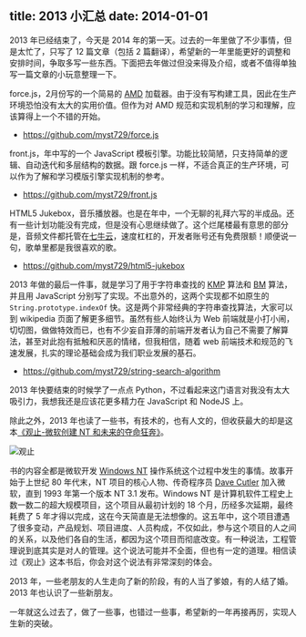 title: 2013 小汇总
date: 2014-01-01
---
2013 年已经结束了，今天是 2014 年的第一天。过去的一年里做了不少事情，但是太忙了，只写了 12 篇文章（包括 2 篇翻译），希望新的一年里能更好的调整和安排时间，争取多写一些东西。下面把去年做过但没来得及介绍，或者不值得单独写一篇文章的小玩意整理一下。

force.js，2月份写的一个简易的 [AMD](http://en.wikipedia.org/wiki/Asynchronous_module_definition) 加载器。由于没有写构建工具，因此在生产环境恐怕没有太大的实用价值。但作为对 AMD 规范和实现机制的学习和理解，应该算得上一个不错的开始。

+ https://github.com/myst729/force.js

front.js，年中写的一个 JavaScript 模板引擎。功能比较简陋，只支持简单的逻辑、自动迭代和多层结构的数据。跟 force.js 一样，不适合真正的生产环境，可以作为了解和学习模版引擎实现机制的参考。<!-- more -->

+ https://github.com/myst729/front.js

HTML5 Jukebox，音乐播放器。也是在年中，一个无聊的礼拜六写的半成品。还有一些计划功能没有完成，但是没有心思继续做了。这个烂尾楼最有意思的部分是，音频文件都托管在[七牛云](https://portal.qiniu.com/)，速度杠杠的，开发者账号还有免费限额！顺便说一句，歌单里都是我很喜欢的歌。

+ https://github.com/myst729/html5-jukebox

2013 年做的最后一件事，就是学习了用于字符串查找的 [KMP](http://en.wikipedia.org/wiki/Knuth%E2%80%93Morris%E2%80%93Pratt_algorithm) 算法和 [BM](http://en.wikipedia.org/wiki/Boyer%E2%80%93Moore_string_search_algorithm) 算法，并且用 JavaScript 分别写了实现。不出意外的，这两个实现都不如原生的 `String.prototype.indexOf` 快。这是两个非常经典的字符串查找算法，大家可以到 wikipedia 页面了解更多细节。虽然有些人始终认为 Web 前端就是小打小闹，切切图，做做特效而已，也有不少妄自菲薄的前端开发者认为自己不需要了解算法，甚至对此抱有抵触和厌恶的情绪，但我相信，随着 web 前端技术和规范的飞速发展，扎实的理论基础会成为我们职业发展的基石。

+ https://github.com/myst729/string-search-algorithm

2013 年快要结束的时候学了一点点 Python，不过看起来这门语言对我没有太大吸引力，我想我还是应该花更多精力在 JavaScript 和 NodeJS 上。

除此之外，2013 年也读了一些书，有技术的，也有人文的，但收获最大的却是这本[《观止-微软创建 NT 和未来的夺命狂奔》](http://www.amazon.cn/dp/B002J9I5JI/)。

![观止](https://myst729.github.io/blog-images/2014/01/showstopper.jpg)

书的内容全都是微软开发 [Windows NT](http://en.wikipedia.org/wiki/Windows_NT) 操作系统这个过程中发生的事情。故事开始于上世纪 80 年代末，NT 项目的核心人物、传奇程序员 [Dave Cutler](http://en.wikipedia.org/wiki/Dave_Cutler) 加入微软，直到 1993 年第一个版本 NT 3.1 发布。Windows NT 是计算机软件工程史上数一数二的超大规模项目，这个项目从最初计划的 18 个月，历经多次延期，最终耗费了 5 年才得以完成，这在今天简直是无法想像的。这五年中，这个项目遭遇了很多变动，产品规划、项目进度、人员构成，不仅如此，参与这个项目的人之间的关系，以及他们各自的生活，都因为这个项目而彻底改变。有一种说法，工程管理说到底其实是对人的管理。这个说法可能并不全面，但也有一定的道理。相信读过《观止》这本书后，你会对这个说法有非常深刻的体会。

2013 年，一些老朋友的人生走向了新的阶段，有的人当了爹娘，有的人结了婚。2013 年也认识了一些新朋友。

一年就这么过去了，做了一些事，也错过一些事，希望新的一年再接再厉，实现人生新的突破。